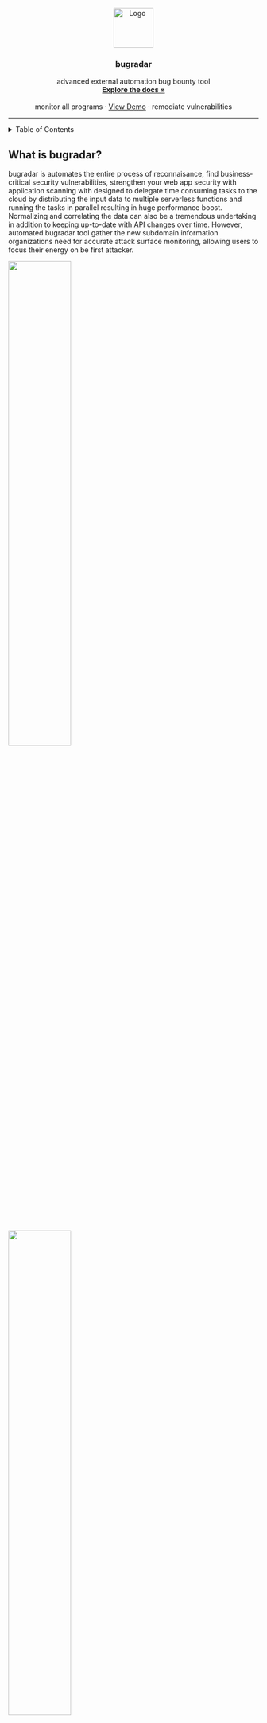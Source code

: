 <br />
<div align="center">
  <a href="https://github.com/samet-g/bugradar">
    <img src="https://user-images.githubusercontent.com/81412659/166122438-e5a1650f-d4ce-44f6-8be3-f161cad8cc07.png" alt="Logo" width="80" height="80">
  </a>

  <h3 align="center">bugradar</h3>

  <p align="center">
    advanced external automation bug bounty tool
    <br />
    <a href="https://github.com/samet-g/bugradar"><strong>Explore the docs »</strong></a>
    <br />
    <br />
    monitor all programs</a>
    ·
    <a href="https://github.com/samet-g/bugradar">View Demo</a>
    ·
    remediate vulnerabilities</a>
  </p>
</div>

---

<details>
  <summary>Table of Contents</summary>
  <ol>
    <li><a href="#what-is-bugradar">What is bugradar?</a></li>
    <li><a href="#features">Features</a></li>
    <li><a href="#built-with">Built With</a></li>
    <li><a href="#rewards">Features</a></li>
    <li><a href="#license">License</a></li>
    <li><a href="#contact">Contact</a></li>
  </ol>
</details>

## What is bugradar?

bugradar is automates the entire process of reconnaisance, find business-critical security vulnerabilities, strengthen your web app security with application scanning with designed to delegate time consuming tasks to the cloud by distributing the input data to multiple serverless functions and running the tasks in parallel resulting in huge performance boost. Normalizing and correlating the data can also be a tremendous undertaking in addition to keeping up-to-date with API changes over time. However, automated bugradar tool gather the new subdomain information organizations need for accurate attack surface monitoring, allowing users to focus their energy on be first attacker.

<img src="https://user-images.githubusercontent.com/81412659/157320369-7bccca35-54c9-4b32-a58e-735b3edc437a.png" width=50% height=50%>
<img src="https://user-images.githubusercontent.com/81412659/157320377-279f52ec-e5c0-4677-99af-ca0abf69eb06.png" width=50% height=50%>

bugradar monitoring over
+ 4000+ public hackerone scope
+ 460+ private hackerone scope
+ 135+ bugcrowd program
+ 51+ self-hosted program
+ 50+ intigriti program and checking 6 platform

bugradar streamlines both the processes of data collection and continuous monitoring, automatically triggering notifications via telegram when program’s new subdomain is detected. Taking the automation a step further, this help security operations run more efficiently through integration with vulnerability scanners to support incident response and overall information security risk management.

### Features
+ distribute a scan of a large set of targets across 300-1000 instances within minutes and get results extremely quickly.
+ continuous monitoring with change notifications by Telegram
+ updating every day to new exploits
+ SQLite back-end for custom querying
+ find S3 buckets and dump their buckets
+ excellent and zeroday fingerprints for subdomain takeover
+ safely continuous querying CNAME records for subdomain takeover with manually
+ highly configurable
+ actively developed
* your time should be focused on creating something amazing.
* you shouldn't be doing the same tasks over and over like parse scopes, save active domains, scan vulnerabilities and more..
* you should implement DRY principles to the rest of your life ♥‿♥

### Built With
* [Python](https://www.python.org)
* [Golang](https://go.dev)
* [SQLite](https://www.sqlite.org/)

### Rewards

<img src="https://user-images.githubusercontent.com/81412659/167896069-9dd9aef6-1351-4e66-9c46-5327e68ceb14.png" width=40% height=60%>
<img src="https://user-images.githubusercontent.com/81412659/175363204-b392ec7d-47c4-45b1-8ba2-69915cd745aa.png" width=40% height=60%>
<img src="https://user-images.githubusercontent.com/81412659/173873096-3305b6d9-b0cc-4efa-a34e-defa4986232e.png" width=60% height=60%>
<img src="https://user-images.githubusercontent.com/81412659/171703988-413f0d8d-f32b-4e71-87fb-f75ada2dd14f.png" width=30% height=50%>
<img src="https://user-images.githubusercontent.com/81412659/162406341-841893a4-077b-46c5-9498-254165764979.png" width=30% height=30%>

## License

It is perfect setup for bug hunters but it is for personal use so it is private, sorry for that ಥ_ಥ

Project by: `samet-g` / `samogod`


<p align="right">(<a href="#top">back to top</a>)</p>

## Contact

Twitter - [@imsamet0](https://twitter.com/imsamet0)

Linkedin - [samet-g-897856228](https://www.linkedin.com/in/samet-g-897856228/)

Email - gozetsamet@gmail.com

<p align="right">(<a href="#top">back to top</a>)</p>
<!---/samogod/samet-g/-->
